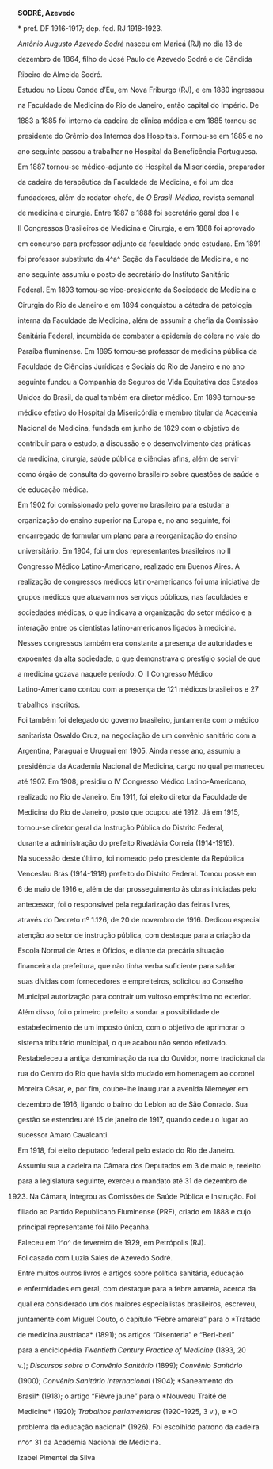 **SODRÉ, Azevedo**



\* pref. DF 1916-1917; dep. fed. RJ 1918-1923.



*Antônio Augusto Azevedo Sodré* nasceu em Maricá (RJ) no dia 13 de

dezembro de 1864, filho de José Paulo de Azevedo Sodré e de Cândida

Ribeiro de Almeida Sodré.



Estudou no Liceu Conde d’Eu, em Nova Friburgo (RJ), e em 1880 ingressou

na Faculdade de Medicina do Rio de Janeiro, então capital do Império. De

1883 a 1885 foi interno da cadeira de clínica médica e em 1885 tornou-se

presidente do Grêmio dos Internos dos Hospitais. Formou-se em 1885 e no

ano seguinte passou a trabalhar no Hospital da Beneficência Portuguesa.

Em 1887 tornou-se médico-adjunto do Hospital da Misericórdia, preparador

da cadeira de terapêutica da Faculdade de Medicina, e foi um dos

fundadores, além de redator-chefe, de *O Brasil-Médico*, revista semanal

de medicina e cirurgia. Entre 1887 e 1888 foi secretário geral dos I e

II Congressos Brasileiros de Medicina e Cirurgia, e em 1888 foi aprovado

em concurso para professor adjunto da faculdade onde estudara. Em 1891

foi professor substituto da 4^a^ Seção da Faculdade de Medicina, e no

ano seguinte assumiu o posto de secretário do Instituto Sanitário

Federal. Em 1893 tornou-se vice-presidente da Sociedade de Medicina e

Cirurgia do Rio de Janeiro e em 1894 conquistou a cátedra de patologia

interna da Faculdade de Medicina, além de assumir a chefia da Comissão

Sanitária Federal, incumbida de combater a epidemia de cólera no vale do

Paraíba fluminense. Em 1895 tornou-se professor de medicina pública da

Faculdade de Ciências Jurídicas e Sociais do Rio de Janeiro e no ano

seguinte fundou a Companhia de Seguros de Vida Equitativa dos Estados

Unidos do Brasil, da qual também era diretor médico. Em 1898 tornou-se

médico efetivo do Hospital da Misericórdia e membro titular da Academia

Nacional de Medicina, fundada em junho de 1829 com o objetivo de

contribuir para o estudo, a discussão e o desenvolvimento das práticas

da medicina, cirurgia, saúde pública e ciências afins, além de servir

como órgão de consulta do governo brasileiro sobre questões de saúde e

de educação médica.



Em 1902 foi comissionado pelo governo brasileiro para estudar a

organização do ensino superior na Europa e, no ano seguinte, foi

encarregado de formular um plano para a reorganização do ensino

universitário. Em 1904, foi um dos representantes brasileiros no II

Congresso Médico Latino-Americano, realizado em Buenos Aires. A

realização de congressos médicos latino-americanos foi uma iniciativa de

grupos médicos que atuavam nos serviços públicos, nas faculdades e

sociedades médicas, o que indicava a organização do setor médico e a

interação entre os cientistas latino-americanos ligados à medicina.

Nesses congressos também era constante a presença de autoridades e

expoentes da alta sociedade, o que demonstrava o prestígio social de que

a medicina gozava naquele período. O II Congresso Médico

Latino-Americano contou com a presença de 121 médicos brasileiros e 27

trabalhos inscritos.



Foi também foi delegado do governo brasileiro, juntamente com o médico

sanitarista Osvaldo Cruz, na negociação de um convênio sanitário com a

Argentina, Paraguai e Uruguai em 1905. Ainda nesse ano, assumiu a

presidência da Academia Nacional de Medicina, cargo no qual permaneceu

até 1907. Em 1908, presidiu o IV Congresso Médico Latino-Americano,

realizado no Rio de Janeiro. Em 1911, foi eleito diretor da Faculdade de

Medicina do Rio de Janeiro, posto que ocupou até 1912. Já em 1915,

tornou-se diretor geral da Instrução Pública do Distrito Federal,

durante a administração do prefeito Rivadávia Correia (1914-1916).



Na sucessão deste último, foi nomeado pelo presidente da República

Venceslau Brás (1914-1918) prefeito do Distrito Federal. Tomou posse em

6 de maio de 1916 e, além de dar prosseguimento às obras iniciadas pelo

antecessor, foi o responsável pela regularização das feiras livres,

através do Decreto nº 1.126, de 20 de novembro de 1916. Dedicou especial

atenção ao setor de instrução pública, com destaque para a criação da

Escola Normal de Artes e Ofícios, e diante da precária situação

financeira da prefeitura, que não tinha verba suficiente para saldar

suas dívidas com fornecedores e empreiteiros, solicitou ao Conselho

Municipal autorização para contrair um vultoso empréstimo no exterior.

Além disso, foi o primeiro prefeito a sondar a possibilidade de

estabelecimento de um imposto único, com o objetivo de aprimorar o

sistema tributário municipal, o que acabou não sendo efetivado.

Restabeleceu a antiga denominação da rua do Ouvidor, nome tradicional da

rua do Centro do Rio que havia sido mudado em homenagem ao coronel

Moreira César, e, por fim, coube-lhe inaugurar a avenida Niemeyer em

dezembro de 1916, ligando o bairro do Leblon ao de São Conrado. Sua

gestão se estendeu até 15 de janeiro de 1917, quando cedeu o lugar ao

sucessor Amaro Cavalcanti.



Em 1918, foi eleito deputado federal pelo estado do Rio de Janeiro.

Assumiu sua a cadeira na Câmara dos Deputados em 3 de maio e, reeleito

para a legislatura seguinte, exerceu o mandato até 31 de dezembro de

1923. Na Câmara, integrou as Comissões de Saúde Pública e Instrução. Foi

filiado ao Partido Republicano Fluminense (PRF), criado em 1888 e cujo

principal representante foi Nilo Peçanha.



Faleceu em 1^o^ de fevereiro de 1929, em Petrópolis (RJ).



Foi casado com Luzia Sales de Azevedo Sodré.



Entre muitos outros livros e artigos sobre política sanitária, educação

e enfermidades em geral, com destaque para a febre amarela, acerca da

qual era considerado um dos maiores especialistas brasileiros, escreveu,

juntamente com Miguel Couto, o capítulo “Febre amarela” para o *Tratado

de medicina austríaca* (1891); os artigos “Disenteria” e “Beri-beri”

para a enciclopédia *Twentieth Century Practice of Medicine* (1893, 20

v.); *Discursos sobre o Convênio Sanitário* (1899); *Convênio Sanitário*

(1900); *Convênio Sanitário Internacional* (1904); *Saneamento do

Brasil* (1918); o artigo “Fièvre jaune” para o *Nouveau Traité de

Medicine* (1920); *Trabalhos parlamentares* (1920-1925, 3 v.), e *O

problema da educação nacional* (1926). Foi escolhido patrono da cadeira

n^o^ 31 da Academia Nacional de Medicina.



Izabel Pimentel da Silva



